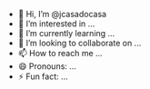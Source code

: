 - 👋 Hi, I’m @jcasadocasa
- 👀 I’m interested in ...
- 🌱 I’m currently learning ...
- 💞️ I’m looking to collaborate on ...
- 📫 How to reach me ...
- 😄 Pronouns: ...
- ⚡ Fun fact: ...

<!---
jcasadocasa/jcasadocasa is a ✨ special ✨ repository because its `README.md` (this file) appears on your GitHub profile.
You can click the Preview link to take a look at your changes.
--->
